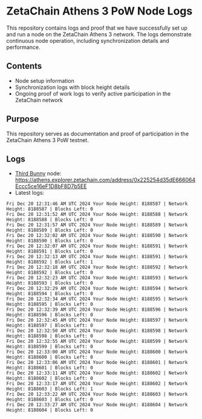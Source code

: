 # ZetaChain Athens 3 PoW Node Logs
This repository contains logs and proof that we have successfully set up and run a node on the ZetaChain Athens 3 network. The logs demonstrate continuous node operation, including synchronization details and performance.

## Contents
- Node setup information
- Synchronization logs with block height details
- Ongoing proof of work logs to verify active participation in the ZetaChain network

## Purpose
This repository serves as documentation and proof of participation in the ZetaChain Athens 3 PoW testnet.

## Logs

- [Third Bunny](https://thirdbunny.xyz/) node: https://athens.explorer.zetachain.com/address/0x225254d35dE666064Eccc5ce16eF1D8bF8D7b5EE
- Latest logs:
```
Fri Dec 20 12:31:46 AM UTC 2024 Your Node Height: 8188587 | Network Height: 8188587 | Blocks Left: 0
Fri Dec 20 12:31:52 AM UTC 2024 Your Node Height: 8188588 | Network Height: 8188588 | Blocks Left: 0
Fri Dec 20 12:31:57 AM UTC 2024 Your Node Height: 8188589 | Network Height: 8188589 | Blocks Left: 0
Fri Dec 20 12:32:02 AM UTC 2024 Your Node Height: 8188590 | Network Height: 8188590 | Blocks Left: 0
Fri Dec 20 12:32:07 AM UTC 2024 Your Node Height: 8188591 | Network Height: 8188591 | Blocks Left: 0
Fri Dec 20 12:32:13 AM UTC 2024 Your Node Height: 8188591 | Network Height: 8188592 | Blocks Left: 1
Fri Dec 20 12:32:18 AM UTC 2024 Your Node Height: 8188592 | Network Height: 8188592 | Blocks Left: 0
Fri Dec 20 12:32:23 AM UTC 2024 Your Node Height: 8188593 | Network Height: 8188593 | Blocks Left: 0
Fri Dec 20 12:32:29 AM UTC 2024 Your Node Height: 8188594 | Network Height: 8188594 | Blocks Left: 0
Fri Dec 20 12:32:34 AM UTC 2024 Your Node Height: 8188595 | Network Height: 8188595 | Blocks Left: 0
Fri Dec 20 12:32:39 AM UTC 2024 Your Node Height: 8188596 | Network Height: 8188596 | Blocks Left: 0
Fri Dec 20 12:32:45 AM UTC 2024 Your Node Height: 8188597 | Network Height: 8188597 | Blocks Left: 0
Fri Dec 20 12:32:50 AM UTC 2024 Your Node Height: 8188598 | Network Height: 8188598 | Blocks Left: 0
Fri Dec 20 12:32:55 AM UTC 2024 Your Node Height: 8188599 | Network Height: 8188599 | Blocks Left: 0
Fri Dec 20 12:33:00 AM UTC 2024 Your Node Height: 8188600 | Network Height: 8188600 | Blocks Left: 0
Fri Dec 20 12:33:06 AM UTC 2024 Your Node Height: 8188601 | Network Height: 8188601 | Blocks Left: 0
Fri Dec 20 12:33:11 AM UTC 2024 Your Node Height: 8188602 | Network Height: 8188602 | Blocks Left: 0
Fri Dec 20 12:33:17 AM UTC 2024 Your Node Height: 8188602 | Network Height: 8188603 | Blocks Left: 1
Fri Dec 20 12:33:22 AM UTC 2024 Your Node Height: 8188603 | Network Height: 8188603 | Blocks Left: 0
Fri Dec 20 12:33:27 AM UTC 2024 Your Node Height: 8188604 | Network Height: 8188604 | Blocks Left: 0
```
